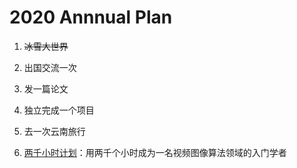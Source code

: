 # 2020 Annnual Plan
1. ~~冰雪大世界~~

1. 出国交流一次

1. 发一篇论文

1. 独立完成一个项目

1. 去一次云南旅行

1. [两千小时计划](./2020_1/1.md)：用两千个小时成为一名视频图像算法领域的入门学者


